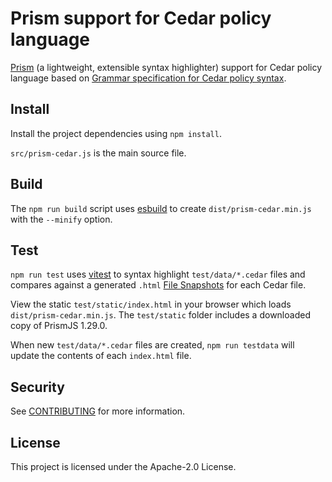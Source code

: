 # Prism support for Cedar policy language

[Prism](https://prismjs.com/index.html) (a lightweight, extensible syntax highlighter) support for Cedar policy language based on [Grammar specification for Cedar policy syntax](https://docs.cedarpolicy.com/syntax-grammar.html).

## Install

Install the project dependencies using `npm install`.

`src/prism-cedar.js` is the main source file.

## Build

The `npm run build` script uses [esbuild](https://esbuild.github.io/api/) to create `dist/prism-cedar.min.js` with the `--minify` option.

## Test

`npm run test` uses [vitest](https://vitest.dev) to syntax highlight `test/data/*.cedar` files and compares against a generated `.html`
[File Snapshots](https://vitest.dev/guide/snapshot.html#file-snapshots) for each Cedar file.

View the static `test/static/index.html` in your browser which loads `dist/prism-cedar.min.js`.  The `test/static` folder includes a downloaded copy of PrismJS 1.29.0.

When new `test/data/*.cedar` files are created, `npm run testdata` will update the contents of each `index.html` file.

## Security

See [CONTRIBUTING](CONTRIBUTING.md#security-issue-notifications) for more information.

## License

This project is licensed under the Apache-2.0 License.
